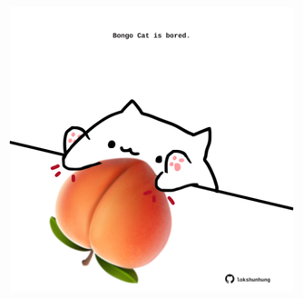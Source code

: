 <!-- built at 25/07/2022, 16:01:03 UTC -->
<p align="center">
  <img width="500" height="500" src="./ReadmeImage.svg">
</p>
